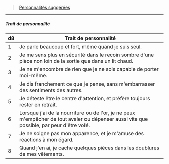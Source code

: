 ﻿> [Personnalités suggérées](hd_background_misereux_personnalites_suggerees.md)

---

##### Trait de personnalité

|d8|Trait de personnalité|
|---|---|
|1|Je parle beaucoup et fort, même quand je suis seul.|
|2|Je me sens plus en sécurité dans le recoin sombre d'une pièce non loin de la sortie que dans un lit chaud.|
|3|Je ne m'encombre de rien que je ne sois capable de porter moi-même.|
|4|Je dis franchement ce que je pense, sans m'embarrasser des sentiments des autres.|
|5|Je déteste être le centre d'attention, et préfère toujours rester en retrait.|
|6|Lorsque j'ai de la nourriture ou de l'or, je ne peux m'empêcher de tout avaler ou dépenser aussi vite que possible, par peur d'être volé.|
|7|Je ne soigne pas mon apparence, et je m'amuse des réactions à mon égard.|
|8|Quand j'en ai, je cache quelques pièces dans les doublures de mes vêtements.|

